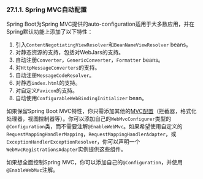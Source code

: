 ### 27.1.1. Spring MVC自动配置

Spring Boot为Spring MVC提供的auto-configuration适用于大多数应用，并在Spring默认功能上添加了以下特性：

1. 引入`ContentNegotiatingViewResolver`和`BeanNameViewResolver` beans。
2. 对静态资源的支持，包括对WebJars的支持。
3. 自动注册`Converter`，`GenericConverter`，`Formatter` beans。
4. 对`HttpMessageConverters`的支持。
5. 自动注册`MessageCodeResolver`。
6. 对静态`index.html`的支持。
7. 对自定义`Favicon`的支持。
8. 自动使用`ConfigurableWebBindingInitializer` bean。

如果保留Spring Boot MVC特性，你只需添加其他的[MVC配置](https://docs.spring.io/spring/docs/5.0.4.RELEASE/spring-framework-reference/web.html#mvc)（拦截器，格式化处理器，视图控制器等）。你可以添加自己的`WebMvcConfigurer`类型的`@Configuration`类，而不需要注解`@EnableWebMvc`。如果希望使用自定义的`RequestMappingHandlerMapping`，`RequestMappingHandlerAdapter`，或`ExceptionHandlerExceptionResolver`，你可以声明一个`WebMvcRegistrationsAdapter`实例提供这些组件。


如果想全面控制Spring MVC，你可以添加自己的`@Configuration`，并使用`@EnableWebMvc`注解。
